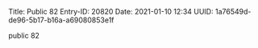 Title: Public 82
Entry-ID: 20820
Date: 2021-01-10 12:34
UUID: 1a76549d-de96-5b17-b16a-a69080853e1f

public 82
